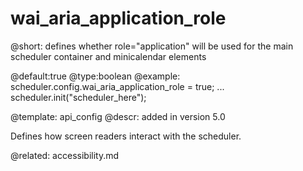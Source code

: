 wai_aria_application_role
=============


@short: 
	defines whether role="application" will be used for the main scheduler container and minicalendar elements 
	
@default:true
@type:boolean 
@example:
scheduler.config.wai_aria_application_role = true;
...
scheduler.init("scheduler_here");

@template:	api_config
@descr:
added in version 5.0

Defines how screen readers interact with the scheduler. 


@related:
accessibility.md